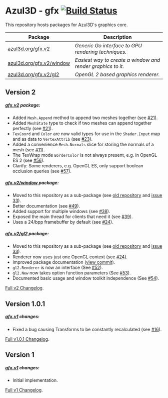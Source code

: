 # Azul3D - gfx [![Build Status](https://travis-ci.org/azul3d/gfx.svg?branch=master)](https://travis-ci.org/azul3d/gfx)

This repository hosts packages for Azul3D's graphics core.

| Package | Description |
|---------|-------------|
| [azul3d.org/gfx.v2](https://azul3d.org/gfx.v2) | *Generic Go interface to GPU rendering techniques.* |
| [azul3d.org/gfx.v2/window](https://azul3d.org/gfx.v2/window) | *Easiest way to create a window and render graphics to it.* |
| [azul3d.org/gfx.v2/gl2](https://azul3d.org/gfx.v2/gl2) | *OpenGL 2 based graphics renderer.* |

## Version 2

##### [gfx.v2](https://azul3d.org/gfx.v2) package:

* Added `Mesh.Append` method to append two meshes together (see [#21](https://github.com/azul3d/gfx/issues/21)).
* Added `MeshState` type to check if two meshes can append together perfectly (see [#21](https://github.com/azul3d/gfx/issues/21)).
* `TexCoord` and `Color` are now valid types for use in the `Shader.Input` map and as data to `VertexAttrib` (see [#23](https://github.com/azul3d/gfx/issues/23)).
* Added a convenience `Mesh.Normals` slice for storing the normals of a mesh (see [#11](https://github.com/azul3d/gfx/issues/11)).
* The TexWrap mode `BorderColor` is not always present, e.g. in OpenGL ES 2 (see [#56](https://github.com/azul3d/gfx/issues/56)).
* Clarify: Some renderers, e.g. OpenGL ES, only support boolean occlusion queries (see [#57](https://github.com/azul3d/gfx/issues/57)).

##### [gfx.v2/window](https://azul3d.org/gfx.v2/window) package:

* Moved to this repository as a sub-package (see [old repository](https://github.com/azul3d/gfx-window) and [issue 33](https://github.com/azul3d/issues/issues/33)).
* Better documentation (see [#49](https://github.com/azul3d/gfx/pull/49)).
* Added support for multiple windows (see [#38](https://github.com/azul3d/gfx/issues/38)).
* Exposed the main thread for clients that need it (see [#39](https://github.com/azul3d/gfx/issues/39)).
* Uses a 24/bpp framebuffer by default (see [#24](https://github.com/azul3d/gfx/issues/41)).

##### [gfx.v2/gl2](https://azul3d.org/gfx.v2/gl2) package:

* Moved to this repository as a sub-package (see [old repository](https://github.com/azul3d/gfx-gl2) and [issue 33](https://github.com/azul3d/issues/issues/33)).
* Renderer now uses just one OpenGL context (see [#24](https://github.com/azul3d/gfx/issues/24)).
* Improved package documentation ([view commit](https://github.com/azul3d/gfx-gl2/commit/493f72dbb36547e394f2d4995ee7d74dbf7b86d4)).
* `gl2.Renderer` is now an interface (See [#52](https://github.com/azul3d/gfx/issues/52)).
* `gl2.New` now takes option function parameters (See [#53](https://github.com/azul3d/gfx/issues/53)).
* Documented basic usage and window toolkit independence (See [#54](https://github.com/azul3d/gfx/issues/54)).

[Full v2 Changelog](https://github.com/azul3d/gfx/compare/v1.0.1...v2).

## Version 1.0.1

##### [gfx.v1](https://azul3d.org/gfx.v1) changes:

* Fixed a bug causing Transforms to be constantly recalculated (see [#16](https://github.com/azul3d/gfx/issues/16)).

[Full v1.0.1 Changelog](https://github.com/azul3d/gfx/compare/v1...v1.0.1).

## Version 1

##### [gfx.v1](https://azul3d.org/gfx.v1) changes:

* Initial implementation.

[Full v1 Changelog](https://github.com/azul3d/gfx/compare/24fcb440482034e45fba7fcbdd21fa9a7abbe6e6...v1).
